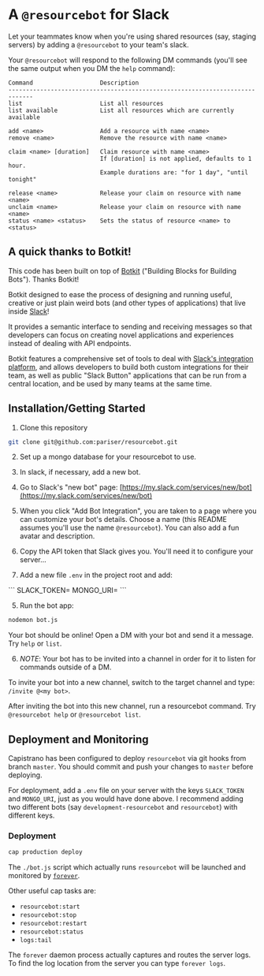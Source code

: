 # A `@resourcebot` for Slack

Let your teammates know when you're using shared resources (say, staging servers)
by adding a `@resourcebot` to your team's slack.

Your `@resourcebot` will respond to the following DM commands (you'll see the same
output when you DM the `help` command):

```
Command                   Description
-----------------------------------------------------------------------------
list                      List all resources
list available            List all resources which are currently available

add <name>                Add a resource with name <name>
remove <name>             Remove the resource with name <name>

claim <name> [duration]   Claim resource with name <name>
                          If [duration] is not applied, defaults to 1 hour.
                          Example durations are: "for 1 day", "until tonight"

release <name>            Release your claim on resource with name <name>
unclaim <name>            Release your claim on resource with name <name>
status <name> <status>    Sets the status of resource <name> to <status>
```

## A quick thanks to Botkit!

This code has been built on top of [Botkit](http://howdy.ai/botkit) ("Building
Blocks for Building Bots"). Thanks Botkit!

Botkit designed to ease the process of designing and running useful, creative or
just plain weird bots (and other types of applications) that live inside [Slack](http://slack.com)!

It provides a semantic interface to sending and receiving messages
so that developers can focus on creating novel applications and experiences
instead of dealing with API endpoints.

Botkit features a comprehensive set of tools
to deal with [Slack's integration platform](http://api.slack.com), and allows
developers to build both custom integrations for their
team, as well as public "Slack Button" applications that can be
run from a central location, and be used by many teams at the same time.

## Installation/Getting Started

1. Clone this repository

  ```sh
  git clone git@github.com:pariser/resourcebot.git
  ```

2. Set up a mongo database for your resourcebot to use.

3. In slack, if necessary, add a new bot.

  1. Go to Slack's "new bot" page: [https://my.slack.com/services/new/bot](https://my.slack.com/services/new/bot)

  2. When you click "Add Bot Integration", you are taken to a page where you can customize your bot's details. Choose a name (this README assumes you'll use the name `@resourcebot`). You can also add a fun avatar and description.

  3. Copy the API token that Slack gives you. You'll need it to configure your server...

4. Add a new file `.env` in the project root and add:

  <a name="dotenv" />
  ```
  SLACK_TOKEN=<REPLACE_THIS_WITH_YOUR_SLACK_API_TOKEN>
  MONGO_URI=<REPLACE_THIS_WITH_YOUR_MONGO_CONNECTION_URI>
  ```

5. Run the bot app:

  ```bash
  nodemon bot.js
  ```

  Your bot should be online! Open a DM with your bot and send it a message. Try `help` or `list`.

6. _NOTE_: Your bot has to be invited into a channel in order for it to listen for commands outside of a DM.

  To invite your bot into a new channel, switch to the target channel and type: `/invite @<my bot>`.

  After inviting the bot into this new channel, run a resourcebot command. Try `@resourcebot help` or `@resourcebot list`.

## Deployment and Monitoring

Capistrano has been configured to deploy `resourcebot` via git hooks from branch `master`. You should commit and push your changes to `master` before deploying.

For deployment, add a `.env` file on your server with the keys `SLACK_TOKEN` and `MONGO_URI`, just as you would have done above. I recommend adding two different bots (say `development-resourcebot` and `resourcebot`) with different keys.

### Deployment

```sh
cap production deploy
```

The `./bot.js` script which actually runs `resourcebot` will be launched and monitored by [`forever`](https://github.com/foreverjs/forever).

Other useful cap tasks are:

* `resourcebot:start`
* `resourcebot:stop`
* `resourcebot:restart`
* `resourcebot:status`
* `logs:tail`

The `forever` daemon process actually captures and routes the server logs. To find the log location from the server you can type `forever logs`.
